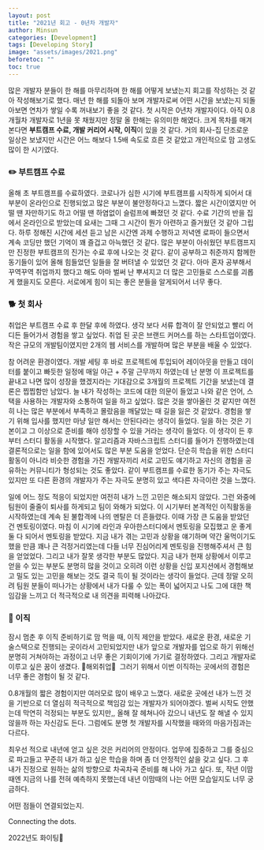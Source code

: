 ```yaml
---
layout: post
title: "2021년 회고 - 0년차 개발자"
author: Minsun
categories: [Development]
tags: [Developing Story]
image: "assets/images/2021.png"
beforetoc: ""
toc: true
---
```


많은 개발자 분들이 한 해를 마무리하며 한 해를 어떻게 보냈는지 회고를 작성하는 것 같아 작성해보기로 했다. 매년 한 해를 되돌아 보며 개발자로써 어떤 시간을 보냈는지 되돌아보면 연차가 쌓일 수록 꺼내보기 좋을 것 같다. 첫 시작은 0년차 개발자이다. 아직 0.8개월차 개발자로 1년을 못 채웠지만 정말 올 한해는 유의미한 해였다. 크게 목차를 매겨 본다면 **부트캠프 수료, 개발 커리어 시작, 이직**이 있을 것 같다. 거의 회사-집 단조로운 일상은 보냈지만 시간은 어느 해보다 1.5배 속도로 흐른 것 같았고 개인적으로 맘 고생도 많이 한 시기였다.

### ✏️ 부트캠프 수료

올해 초 부트캠프를 수료하였다. 코로나가 심한 시기에 부트캠프를 시작하게 되어서 대부분이 온라인으로 진행되었고 많은 부분이 불안정하다고 느꼈다. 짧은 시간이였지만 어떨 땐 자만하기도 하고 어떨 땐 하염없이 슬럼프에 빠졌던 것 같다. 수료 기간의 반을 집에서 온라인으로 받았는데 요새는 그때 그 시간이 뭔가 아련하고 즐거웠던 것 같아 그립다. 하루 정해진 시간에 세션 듣고 남은 시간엔 과제 수행하고 저녁엔 로파이 들으면서 계속 코딩만 했던 기억이 꽤 즐겁고 아늑했던 것 같다. 많은 부분이 아쉬웠던 부트캠프지만 진정한 부트캠프의 진가는 수료 후에 나오는 것 같다. 같이 공부하고 취준까지 함께한 동기들이 있어 올해 힘들었던 일들을 잘 버텨낼 수 있었던 것 같다. 아마 혼자 공부해서 꾸역꾸역 취업까지 했다고 해도 아마 벌써 난 뿌셔지고 더 많은 고민들로 스스로를 괴롭게 했을지도 모른다. 서로에게 힘이 되는 좋은 분들을 알게되어서 너무 좋다.

### 🐕 첫 회사

취업은 부트캠프 수료 후 한달 후에 하였다. 생각 보다 서류 합격이 잘 안되었고 빨리 어디든 들어가서 경험을 쌓고 싶었다. 취업 된 곳은 브랜드 커머스를 하는 스타트업이였다. 작은 규모의 개발팀이였지만 2개의 웹 서비스를 개발하며 많은 부분을 배울 수 있었다.

참 어려운 환경이였다. 개발 세팅 후 바로 프로젝트에 투입되어 레이아웃을 만들고 데이터를 붙이고 빠듯한 일정에 매일 야근 + 주말 근무까지 하였는데 난 분명 이 프로젝트를 끝내고 나면 많이 성장을 했겠지라는 기대감으로 3개월의 프로젝트 기간을 보냈는데 결론은 찝찝함만 남았다. 늘 내가 작성하는 코드에 대한 의문이 들었고 나와 같은 언어, 스택을 사용하는 개발자와 소통하여 일을 하고 싶었다. 많은 것을 쌓아올린 것 같지만 여전히 나는 많은 부분에서 부족하고 몰랐음을 깨달았는 때 길을 잃은 것 같았다. 경험을 쌓기 위해 입사를 했지만 마냥 일만 해서는 안된다라는 생각이 들었다. 일을 하는 것은 기본이고 그 이상으로 준비를 해야 성장할 수 있을 거라는 생각이 들었다. 이 생각이 든 후 부터 스터디 활동을 시작했다. 알고리즘과 자바스크립트 스터디를 들어가 진행하였는데 결론적으로는 일을 함에 있어서도 많은 부분 도움을 얻었다. 단순히 학습을 위한 스터디 활동이 아니라 비슷한 경험을 가진 개발자끼리 서로 고민도 얘기하고 자신의 경험을 공유하는 커뮤니티가 형성되는 것도 좋았다. 같이 부트캠프를 수료한 동기가 주는 자극도 있지만 또 다른 환경의 개발자가 주는 자극도 분명히 있고 색다른 자극이란 것을 느꼈다.

일에 어느 정도 적응이 되었지만 여전히 내가 느낀 고민은 해소되지 않았다. 그런 와중에 팀원이 줄줄이 퇴사를 하게되고 팀이 와해가 되었다. 이 시기부터 본격적인 이직활동을 시작하였는데 계속 된 불합격에 나의 멘탈은 더 흔들렸다. 이때 가장 큰 도움을 받았던 건 멘토링이였다. 마침 이 시기에 라인과 우아한스터디에서 멘토링을 모집했고 운 좋게 둘 다 되어서 멘토링을 받았다. 지금 내가 겪는 고민과 상황을 얘기하며 약간 울먹이기도 했을 만큼 꽤나 큰 걱정거리였는데 다들 너무 진심어리게 멘토링을 진행해주셔서 큰 힘을 얻었었다. 그리고 내가 잘못 생각한 부분도 많았다. 지금 내가 현재 상황에서 이루고 얻을 수 있는 부분도 분명히 많을 것이고 오히려 이런 상황을 신입 포지션에서 경험해보고 밀도 있는 고민을 해보는 것도 결국 득이 될 것이라는 생각이 들었다. 근데 정말 오히려 팀원 분들이 떠나가는 상황에서 내가 다룰 수 있는 폭이 넓어지고 나도 그에 대한 책임감을 느끼고 더 적극적으로 내 의견을 피력해 나아갔다.

### 🎰 이직

잠시 멈춘 후 이직 준비하기로 맘 먹을 때, 이직 제안을 받았다. 새로운 환경, 새로운 기술스택으로 진행되는 곳이라서 고민되었지만 내가 앞으로 개발자를 업으로 하기 위해선 분명히 거쳐야하는 과정이고 너무 좋은 기회이기에 가기로 결정하였다. 그리고 개발자로 이루고 싶은 꿈이 생겼다. 🌟해외취업🌟  그러기 위해서 이번 이직하는 곳에서의 경험은 너무 좋은 경험이 될 것 같다.

0.8개월의 짧은 경험이지만 여러모로 많이 배우고 느꼈다. 새로운 곳에선 내가 느낀 것을 기반으로 더 열심히 적극적으로 책임감 있는 개발자가 되어야겠다. 벌써 시작도 안했는데 막연히 걱정되는 부분도 있지만,, 올해 잘 헤쳐나아 갔으니 내년도 잘 해낼 수 있지 않을까 하는 자신감도 든다. 그럼에도 분명 첫 개발자를 시작했을 때와의 마음가짐과는 다르다.

최우선 적으로 내년에 얻고 싶은 것은 커리어의 안정이다. 업무에 집중하고 그를 중심으로 파고들고 꾸준히 내가 하고 싶은 학습을 하며 좀 더 안정적인 삶을 갖고 싶다. 그 후 내가 진정으로 원하는 삶의 방향으로 차곡차곡 준비를 해 나아 가고 싶다. 또, 작년 이맘때엔 지금의 나를 전혀 예측하지 못했는데 내년 이맘때의 나는 어떤 모습일지도 너무 궁금하다.

어떤 점들이 연결되었는지.

Connecting the dots.

2022년도 화이팅💪
